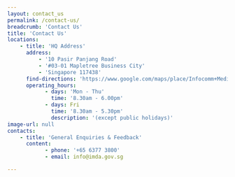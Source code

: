 ```yaml
---
layout: contact_us
permalink: /contact-us/
breadcrumb: 'Contact Us'
title: 'Contact Us'
locations:
    - title: 'HQ Address'
      address:
          - '10 Pasir Panjang Road'
          - '#03-01 Mapletree Business City'
          - 'Singapore 117438'
      find-directions: 'https://www.google.com/maps/place/Infocomm+Media+Development+Authority/@1.2742548,103.7911998,15z/data=!4m8!1m2!2m1!1sINFOCOMM!3m4!1s0x31da1a4ff594fb9b:0xa6f2618e26d150eb!8m2!3d1.2744079!4d103.7992905'
      operating_hours:
            - days: 'Mon - Thu'
              time: '8.30am - 6.00pm'
            - days: Fri
              time: '8.30am - 5.30pm'
              description: '(except public holidays)'
image-url: null
contacts:
    - title: 'General Enquiries & Feedback'
      content:
            - phone: '+65 6377 3800'
            - email: info@imda.gov.sg

---
```



